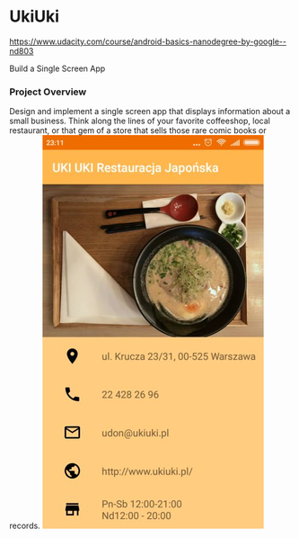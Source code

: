 # UkiUki
https://www.udacity.com/course/android-basics-nanodegree-by-google--nd803

Build a Single Screen App
### Project Overview

Design and implement a single screen app that displays information about a small business. Think along the lines of your favorite coffeeshop, local restaurant, or that gem of a store that sells those rare comic books or records.
![](ukiuki2.jpg)


